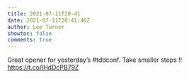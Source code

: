 ```yaml
---
title: 2021-07-11T20-41
date: 2021-07-11T20:41:40Z
author: Lee Turner
showtoc: false
comments: true
---
```


Great opener for yesterday’s #tddconf. Take smaller steps !! https://t.co/lHdDcPB79Z

